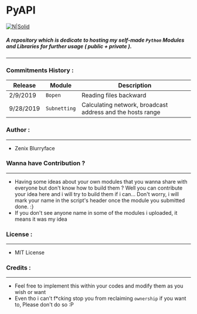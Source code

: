 # PyAPI

[![N|Solid](https://d32xj74kbqkoqn.cloudfront.net/uploads/trail/trail_image/35/Advanced-Python_Banner_1920x1080.jpg)](https://nodesource.com/products/nsolid)

##### A repository which is dedicate to hosting my self-made `Python` Modules and Libraries for further usage ( public + private ).
---

### Commitments History  : 

| Release | Module | Description |
| ------ | ------ | ------ |
| 2/9/2019 | `Bopen` |Reading files backward|
| 9/28/2019 | `Subnetting` | Calculating network, broadcast address and the hosts range |

### Author :
---
+ Zenix Blurryface
###  Wanna have Contribution ? 
---
+ Having some ideas about your own modules that you wanna share with everyone but don't know how to build them ? Well you can contribute your idea here and i will try to build them if i can... Don't worry, i will mark your name in the script's header once the module you submitted done. :}
+ If you don't see anyone name in some of the modules i uploaded, it means it was my idea
### License : 
---
+ MIT License 

### Credits : 
---
+ Feel free to implement this within your codes and modify them as you wish or want
+ Even tho i can't f*cking stop you from reclaiming `ownership` if you want to, Please don't do so :P

